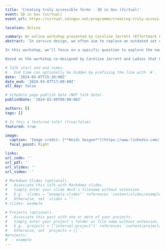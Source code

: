 ```yaml
---
title: 'Creating truly accessible forms - SD in Gov (Virtual)'
event: SD in Gov (virtual)
event_url: https://virtual.sdingov.net/programme/creating-truly-accessible-forms

location: Online

summary: An online workshop presented by Caroline Jarrett (Effortmark Ltd), Bukola Julugbo (Joshua's Army), and Fiona MacNeill (Ladies that UX Brighton [volunteer])
abstract: 'In service design, we often aim to replace an outdated set of paper forms with an easy-to-use digital service. How can we make sure that our new digital forms are accessible? 

In this workshop, we’ll focus on a specific question to explore the new WCAG 2.1 guidelines (September 23), see whether the GOV.UK design system can help us, and then create a first draft prototype.

Based on the workshop co-designed by Caroline Jarrett and Ladies that UX Brighton in 2023 - [workshop overview](https://www.notion.so/ladiesthatux/Accessible-Online-Forms-58483db044ea4ecb9c307a2e4447140c?pvs=4).' 

# Talk start and end times.
#   End time can optionally be hidden by prefixing the line with `#`.
date: '2024-03-07T15:30:00Z'
date_end: '2024-03-07T17:00:00Z'
all_day: false

# Schedule page publish date (NOT talk date).
publishDate: '2024-03-08T09:00:00Z'

authors: [] 
tags: []

# Is this a featured talk? (true/false)
featured: true

image:
  caption: 'Image credit: [**Heidi Swigon**](https://www.linkedin.com/in/heidiswigon/) - taken at the original workshop in 2023'
  focal_point: Right

links: 
url_code: ''
url_pdf: ''
url_slides: ''
url_video: ''

# Markdown Slides (optional).
#   Associate this talk with Markdown slides.
#   Simply enter your slide deck's filename without extension.
#   E.g. `slides = "example-slides"` references `content/slides/example-slides.md`.
#   Otherwise, set `slides = ""`.
# slides: example

# Projects (optional).
#   Associate this post with one or more of your projects.
#   Simply enter your project's folder or file name without extension.
#   E.g. `projects = ["internal-project"]` references `content/project/deep-learning/index.md`.
#   Otherwise, set `projects = []`.
#projects:
#  - example
---
```



